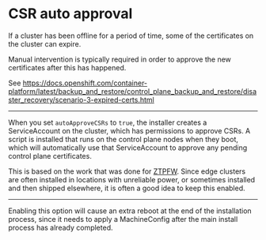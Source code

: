# CSR auto approval
If a cluster has been offline for a period of time, some of the certificates on the cluster can expire.

Manual intervention is typically required in order to approve the new certificates after this has happened.

See https://docs.openshift.com/container-platform/latest/backup_and_restore/control_plane_backup_and_restore/disaster_recovery/scenario-3-expired-certs.html

---

When you set ```autoApproveCSRs``` to ```true```, the installer creates a ServiceAccount on the cluster, which has permissions to approve CSRs. A script is installed that runs on the control plane nodes when they boot, which will automatically use that ServiceAccount to approve any pending control plane certificates.

This is based on the work that was done for [ZTPFW](https://github.com/rh-ecosystem-edge/ztp-pipeline-relocatable/blob/main/deploy-edgecluster/csr_autoapprover.sh). Since edge clusters are often installed in locations with unreliable power, or sometimes installed and then shipped elsewhere, it is often a good idea to keep this enabled.

---

Enabling this option will cause an extra reboot at the end of the installation process, since it needs to apply a MachineConfig after the main install process has already completed.
